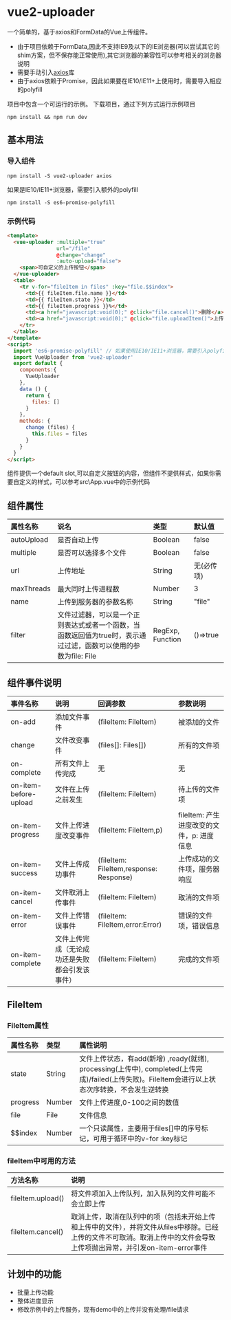 # vue2-uploader
一个简单的，基于axios和FormData的Vue上传组件。  
* 由于项目依赖于FormData,因此不支持IE9及以下的IE浏览器(可以尝试其它的shim方案，但不保存能正常使用),其它浏览器的兼容性可以参考相关的浏览器说明
* 需要手动引入[axios](https://github.com/axios/axios)库
* 由于axios依赖于Promise，因此如果要在IE10/IE11+上使用时，需要导入相应的polyfill  

项目中包含一个可运行的示例。
下载项目，通过下列方式运行示例项目
```
npm install && npm run dev
```
## 基本用法
### 导入组件
```
npm install -S vue2-uploader axios
```
如果是IE10/IE11+浏览器，需要引入额外的polyfill
```
npm install -S es6-promise-polyfill
```
### 示例代码
```html
<template>
  <vue-uploader :multiple="true"
                url="/file"
                @change="change"
                :auto-upload="false">
    <span>可自定义的上传按钮</span>
  </vue-uploader>
  <table>
    <tr v-for="fileItem in files" :key="file.$$index">
      <td>{{ fileItem.file.name }}</td>
      <td>{{ fileItem.state }}</td>
      <td>{{ fileItem.progress }}%</td>
      <td><a href="javascript:void(0);" @click="file.cancel()">删除</a></td>
      <td><a href="javascript:void(0);" @click="file.uploadItem()">上传</a></td>
    </tr>
  </table>
</template>
<script>
  import 'es6-promise-polyfill' // 如果使用IE10/IE11+浏览器，需要引入polyfill
  import VueUploader from 'vue2-uploader'
  export default {
    components:{
      VueUploader
    },
    data () {
      return {
        files: []
      }
    },
    methods: {
      change (files) {
        this.files = files
      }
    }
  }
</script>
```
组件提供一个default slot,可以自定义按钮的内容，但组件不提供样式，如果你需要自定义的样式，可以参考src\App.vue中的示例代码
## 组件属性
|属性名称|说名|类型|默认值|
| :- | :- | :- | :- |
|autoUpload|是否自动上传|Boolean|false|
|multiple|是否可以选择多个文件|Boolean|false|
|url|上传地址|String|无(必传项)|
|maxThreads|最大同时上传进程数|Number|3|
|name|上传到服务器的参数名称|String|"file"|
|filter|文件过滤器，可以是一个正则表达式或者一个函数，当函数返回值为true时，表示通过过滤，函数可以使用的参数为file: File|RegExp, Function|()=>true|
## 组件事件说明
|事件名称|说明|回调参数|参数说明|
| :- | :- | :- | :- |
|on-add|添加文件事件|(fileItem: FileItem)|被添加的文件|
|change|文件改变事件|(files[]: Files[])|所有的文件项|
|on-complete|所有文件上传完成|无|无|
|on-item-before-upload|文件在上传之前发生|(fileItem: FileItem)|待上传的文件项|
|on-item-progress|文件上传进度改变事件|(fileItem: FileItem,p)|fileItem: 产生进度改变的文件，p: 进度信息|
|on-item-success|文件上传成功事件|(fileItem: FileItem,response: Response)|上传成功的文件项，服务器响应|
|on-item-cancel|文件取消上传事件|(fileItem: FileItem)|取消的文件项|
|on-item-error|文件上传错误事件|(fileItem: FileItem,error:Error)|错误的文件项，错误信息|
|on-item-complete|文件上传完成（无论成功还是失败都会引发该事件）|(fileItem: FileItem)|完成的文件项|
## FileItem
### FileItem属性
|属性名称|类型|属性说明|
| :- | :- | :-|
|state|String|文件上传状态，有add(新增) ,ready(就绪), processing(上传中), completed(上传完成)/failed(上传失败)。FileItem会进行以上状态次序转换，不会发生逆转换|
|progress|Number|文件上传进度,0-100之间的数值|
|file|File|文件信息|
|$$index|Number|一个只读属性，主要用于files[]中的序号标记，可用于循环中的v-for :key标记|
### fileItem中可用的方法
|方法名称|说明|
|:-|:-|
|fileItem.upload()|将文件项加入上传队列，加入队列的文件可能不会立即上传|
|fileItem.cancel()|取消上传，取消在队列中的项（包括未开始上传和上传中的文件），并将文件从files中移除。已经上传的文件不可取消。取消上传中的文件会导致上传项抛出异常，并引发on-item-error事件|
## 计划中的功能
* 批量上传功能
* 整体进度显示
* 修改示例中的上传服务，现有demo中的上传并没有处理/file请求